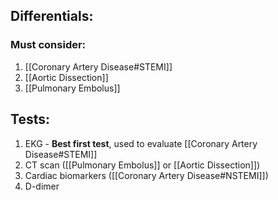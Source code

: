 ## Differentials:
### Must consider:
1. [[Coronary Artery Disease#STEMI]]
2. [[Aortic Dissection]]
3. [[Pulmonary Embolus]]

## Tests:
1. EKG - **Best first test**, used to evaluate [[Coronary Artery Disease#STEMI]]
2. CT scan ([[Pulmonary Embolus]] or [[Aortic Dissection]])
3. Cardiac biomarkers ([[Coronary Artery Disease#NSTEMI]])
4. D-dimer